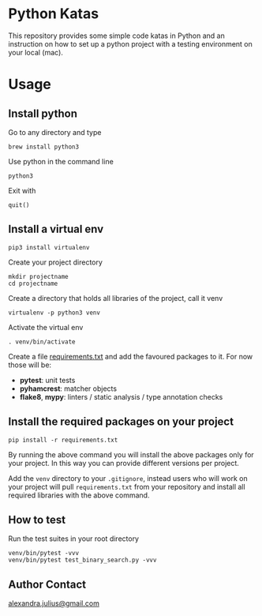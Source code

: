 # Python Katas
This repository provides some simple code katas in Python and an instruction on how to set up a python project with a testing environment on your local (mac).

# Usage

## Install python
Go to any directory and type
```
brew install python3
```
Use python in the command line
```
python3 
```
Exit with
```
quit()
```
## Install a virtual env
```
pip3 install virtualenv
```
Create your project directory
```
mkdir projectname
cd projectname
```
Create a directory that holds all libraries of the project, call it venv
```
virtualenv -p python3 venv
```
Activate the virtual env
```
. venv/bin/activate
```
Create a file [requirements.txt](https://github.com/alexandrajulius/pythonKatas/blob/master/requirements.txt) and add the favoured packages to it. For now those will be:
* **pytest**: unit tests
* **pyhamcrest**: matcher objects
* **flake8**, **mypy**: linters / static analysis / type annotation checks

## Install the required packages on your project
```
pip install -r requirements.txt
```
By running the above command you will install the above packages only for your project. In this way you can provide different versions per project.

Add the `venv` directory to your `.gitignore`, instead users who will work on your project will pull `requirements.txt` from your repository and install all required libraries with the above command.

## How to test
Run the test suites in your root directory
```
venv/bin/pytest -vvv
venv/bin/pytest test_binary_search.py -vvv
```

## Author Contact
[alexandra.julius@gmail.com](mailto:alexandra.julius@gmail.com)
